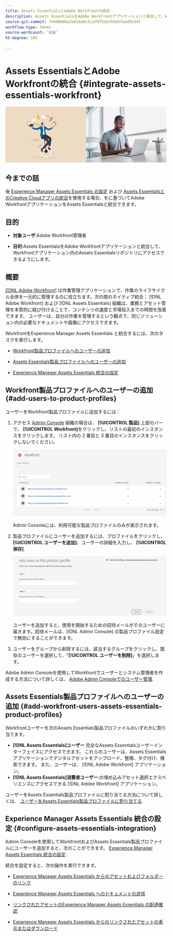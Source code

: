 ```yaml
---
title: Assets EssentialsとAdobe Workfrontの統合
description: Assets EssentialsをAdobe Workfrontアプリケーションと統合して、Workfrontアプリケーション内のAssets Essentialsリポジトリにアクセスできるようにします。
source-git-commit: 7d49060ba2e02bd9c5caf9753ef56b5feed5b3df
workflow-type: tm+mt
source-wordcount: '616'
ht-degree: 19%

---
```



# Assets EssentialsとAdobe Workfrontの統合 {#integrate-assets-essentials-workfront}

![暗いテーマと明るいテーマを切り替えるための環境設定](assets/cce-workfront.png)

## 今までの話

後 [Experience Manager Assets Essentials の設定](adminster-aem-assets-essentials.md) および [Assets EssentialsとのCreative Cloudアプリの統合](integrate-assets-essentials-creative-cloud.md)を使用する場合、をに基づいてAdobe WorkfrontアプリケーションをAssets Essentialsと統合できます。

## 目的

* **対象ユーザ**:Adobe Workfront管理者

* **目的**:Assets EssentialsをAdobe Workfrontアプリケーションと統合して、Workfrontアプリケーション内のAssets Essentialsリポジトリにアクセスできるようにします。

## 概要

[[!DNL Adobe Workfront]](https://www.workfront.com/) は作業管理アプリケーションで、作業のライフサイクル全体を一元的に管理するのに役立ちます。次の間のネイティブ統合： [!DNL Adobe Workfront] および [!DNL Assets Essentials] 組織は、業務とアセット管理を本質的に結び付けることで、コンテンツの速度と市場投入までの時間を改善できます。 ユーザーは、自分の作業を管理するという観点で、同じソリューション内の必要なドキュメントや画像にアクセスできます。

WorkfrontをExperience Manager Assets Essentials と統合するには、次のタスクを実行します。

* [Workfront製品プロファイルへのユーザーの追加](#add-users-to-product-profiles)

* [Assets Essentials製品プロファイルへのユーザーの追加](#add-workfront-users-assets-essentials-product-profiles)

* [Experience Manager Assets Essentials 統合の設定](#configure-assets-essentials-integration)

## Workfront製品プロファイルへのユーザーの追加 {#add-users-to-product-profiles}

ユーザーをWorkfront製品プロファイルに追加するには：

1. アクセス [Admin Console](https://adminconsole.adobe.com) 組織の場合は、 **[!UICONTROL 製品]** 上部のバーで、 **[!UICONTROL Workfront]**&#x200B;をクリックし、リストの最初のインスタンスをクリックします。 リスト内の 2 番目と 3 番目のインスタンスをクリックしないでください。

   ![Admin Console 管理プロファイル](assets/workfront-instances.png)

   Admin Consoleには、利用可能な製品プロファイルのみが表示されます。

1. 製品プロファイルにユーザーを追加するには、プロファイルをクリックし、 **[!UICONTROL ユーザーを追加]**、ユーザーの詳細を入力し、 **[!UICONTROL 保存]**.

   ![ユーザー管理プロファイルの追加](assets/add-users-workfront.png)

   ユーザーを追加すると、使用を開始するための招待メールがそのユーザーに届きます。招待メールは、[!DNL Admin Console] の製品プロファイル設定で無効にすることができます。

1. ユーザーをグループから削除するには、該当するグループをクリックし、既存のユーザーを選択して、「**[!UICONTROL ユーザーを削除]**」を選択します。

Adobe Admin Consoleを使用してWorkfrontでユーザーとシステム管理者を作成する方法について詳しくは、 [Adobe Admin Consoleでのユーザー管理](https://one.workfront.com/s/document-item?bundleId=the-new-workfront-experience&amp;topicId=Content%2FAdministration_and_Setup%2FAdd_users%2FCreate_and_manage_users%2Fadmin-console.htm&amp;_LANG=enus).

## Assets Essentials製品プロファイルへのユーザーの追加 {#add-workfront-users-assets-essentials-product-profiles}

Workfrontユーザーを次のAssets Essentials製品プロファイルのいずれかに割り当てます。

* **[!DNL Assets Essentials]ユーザー** 完全なAssets Essentialsユーザーインターフェイスにアクセスできます。 これらのユーザーは、Assets Essentialsアプリケーションでデジタルアセットをアップロード、整理、タグ付け、検索できます。 また、ユーザーは、 [!DNL Adobe Workfront] アプリケーション。
* **[!DNL Assets Essentials]消費者ユーザー**:の埋め込みアセット選択エクスペリエンスにアクセスできる [!DNL Adobe Workfront] アプリケーション。

ユーザーをAssets Essentials製品プロファイルに割り当てる方法について詳しくは、 [ユーザーをAssets Essentials製品プロファイルに割り当てる](adminster-aem-assets-essentials.md#add-users-to-product-profiles).

## Experience Manager Assets Essentials 統合の設定 {#configure-assets-essentials-integration}

Admin Consoleを使用してWorkfrontおよびAssets Essentials製品プロファイルにユーザーを追加すると、次のことができます。 [Experience Manager Assets Essentials 統合の設定](https://one.workfront.com/s/document-item?bundleId=the-new-workfront-experience&amp;topicId=Content%2FDocuments%2FAdobe_Workfront_for_Experience_Manager_Assets_Essentials%2F_workfront-for-aem-asset-essentials.htm).

統合を設定すると、次の操作を実行できます。

* [Experience Manager Assets Essentials からのアセットおよびフォルダーのリンク](https://one.workfront.com/s/document-item?bundleId=the-new-workfront-experience&amp;topicId=Content%2FDocuments%2FAdobe_Workfront_for_Experience_Manager_Assets_Essentials%2Flink-to-aem.htm&amp;_LANG=enus)

* [Experience Manager Assets Essentials へのドキュメントの送信](https://one.workfront.com/s/document-item?bundleId=the-new-workfront-experience&amp;topicId=Content%2FDocuments%2FAdobe_Workfront_for_Experience_Manager_Assets_Essentials%2Fsend-to-aem.htm&amp;_LANG=enus)

* [リンクされたアセットのExperience Manager Assets Essentials の配達確認](https://one.workfront.com/s/document-item?bundleId=the-new-workfront-experience&amp;topicId=Content%2FDocuments%2FAdobe_Workfront_for_Experience_Manager_Assets_Essentials%2Fproof-linked-asset-aem.htm)

* [Experience Manager Assets Essentials からのリンクされたアセットの表示またはダウンロード](https://one.workfront.com/s/document-item?bundleId=the-new-workfront-experience&amp;topicId=Content%2FDocuments%2FAdobe_Workfront_for_Experience_Manager_Assets_Essentials%2Fview-download-asset.htm)
